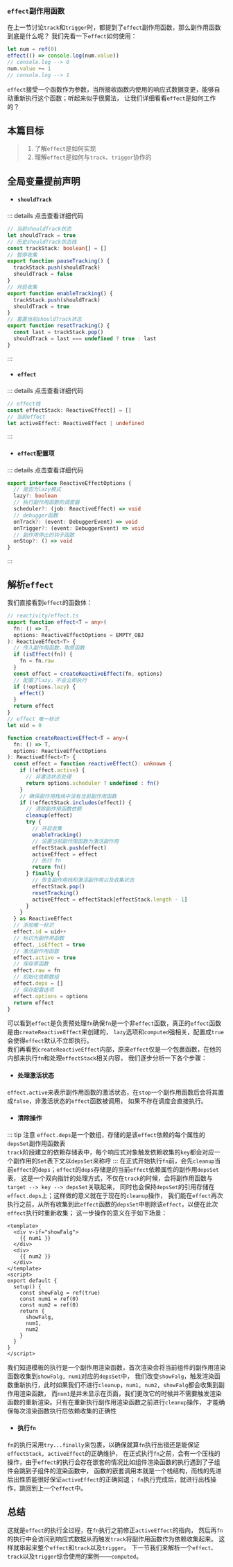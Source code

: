 ### `effect`副作用函数  
在上一节讨论`track`和`trigger`时，都提到了`effect`副作用函数，那么副作用函数到底是什么呢？
我们先看一下`effect`如何使用：  
```typescript
let num = ref(0)
effect(() => console.log(num.value))
// console.log --> 0
num.value += 1
// console.log --> 1
```
`effect`接受一个函数作为参数，当所接收函数内使用的响应式数据变更，能够自动重新执行这个函数；听起来似乎很魔法，
让我们详细看看`effect`是如何工作的？  

## 本篇目标  
> 1. 了解`effect`是如何实现  
> 2. 理解`effect`是如何与`track`、`trigger`协作的  

## 全局变量提前声明  
- #### `shouldTrack`
::: details 点击查看详细代码
```typescript
// 当前shouldTrack状态
let shouldTrack = true
// 历史shouldTrack状态栈
const trackStack: boolean[] = []
// 暂停收集
export function pauseTracking() {
  trackStack.push(shouldTrack)
  shouldTrack = false
}
// 开启收集
export function enableTracking() {
  trackStack.push(shouldTrack)
  shouldTrack = true
}
// 重置当前shouldTrack状态
export function resetTracking() {
  const last = trackStack.pop()
  shouldTrack = last === undefined ? true : last
}
```
:::

- #### `effect`
::: details 点击查看详细代码
```typescript
// effect栈
const effectStack: ReactiveEffect[] = []
// 当前effect
let activeEffect: ReactiveEffect | undefined
```
:::

- #### `effect`配置项  
::: details 点击查看详细代码
```typescript
export interface ReactiveEffectOptions {
  // 是否为lazy模式
  lazy?: boolean
  // 执行副作用函数的调度器
  scheduler?: (job: ReactiveEffect) => void
  // debugger函数
  onTrack?: (event: DebuggerEvent) => void
  onTrigger?: (event: DebuggerEvent) => void
  // 副作用停止的钩子函数
  onStop?: () => void
}
```
:::

## 解析`effect`  
我们直接看到`effect`的函数体：  
```typescript
// reactivity/effect.ts 
export function effect<T = any>(
  fn: () => T,
  options: ReactiveEffectOptions = EMPTY_OBJ
): ReactiveEffect<T> {
  // 传入副作用函数，取原函数
  if (isEffect(fn)) {
    fn = fn.raw
  }
  const effect = createReactiveEffect(fn, options)
  // 配置了lazy，不会立即执行
  if (!options.lazy) {
    effect()
  }
  return effect
}
// effect 唯一标识
let uid = 0

function createReactiveEffect<T = any>(
  fn: () => T,
  options: ReactiveEffectOptions
): ReactiveEffect<T> {
  const effect = function reactiveEffect(): unknown {
    if (!effect.active) {
      // 非激活状态处理
      return options.scheduler ? undefined : fn()
    }
    // 确保副作用栈栈中没有当前副作用函数
    if (!effectStack.includes(effect)) {
      // 清除副作用函数依赖
      cleanup(effect)
      try {
        // 开启收集
        enableTracking()
        // 设置当前副作用函数为激活副作用
        effectStack.push(effect)
        activeEffect = effect
        // 执行 fn
        return fn()
      } finally {
        // 恢复副作用栈和激活副作用以及收集状态
        effectStack.pop()
        resetTracking()
        activeEffect = effectStack[effectStack.length - 1]
      }
    }
  } as ReactiveEffect
  // 添加唯一标识
  effect.id = uid++
  // 标识为副作用函数
  effect._isEffect = true
  // 激活副作用函数
  effect.active = true
  // 保存原函数
  effect.raw = fn
  // 初始化依赖数组
  effect.deps = []
  // 保存配置选项
  effect.options = options
  return effect
}
```
可以看到`effect`是负责预处理`fn`确保`fn`是一个非`effect`函数，真正的`effect`函数是由`createReactiveEffect`来创建的，
`lazy`选项和`computed`强相关，配置成`true`会使得`effect`默认不立即执行。  
我们再看到`createReactiveEffect`内部，原来`effect`仅是一个包裹函数，在他的内部来执行`fn`和处理`effectStack`相关内容，
我们逐步分析一下各个步骤：  
- #### 处理激活状态  
`effect.active`来表示副作用函数的激活状态，在`stop`一个副作用函数后会将其置成`false`，非激活状态的`effect`函数被调用，
如果不存在调度会直接执行。  

- #### 清除操作  
::: tip 注意
`effect.deps`是一个数组，存储的是该`effect`依赖的每个属性的`depsSet`副作用函数表  
`track`阶段建立的依赖存储表中，每个响应式对象触发依赖收集的`key`都会对应一个副作用的`Set`表下文以`depsSet`来称呼
:::
在正式开始执行`fn`前，会先`cleanup`当前`effect`的`deps`；`effect`的`deps`存储是的当前`effect`依赖属性的副作用`depsSet`表，
这是一个双向指针的处理方式，不仅在`track`的时候，会将副作用函数与`target --> key --> depsSet`关联起来，
同时也会保持`depsSet`的引用存储在`effect.deps`上；这样做的意义就在于现在的`cleanup`操作，
我们能在`effect`再次执行之前，从所有收集到此`effect`函数的`depsSet`中剔除该`effect`，以便在此次`effect`执行时重新收集；
这一步操作的意义在于如下场景：  
```vue 
<template>
  <div v-if="showFalg">
    {{ num1 }}
  </div>
  <div>
    {{ num2 }}
  </div>
</template>
<script>
export default {
  setup() {
    const showFalg = ref(true)
    const num1 = ref(0)
    const num2 = ref(0)
    return {
      showFalg,
      num1,
      num2
    }
  }
}
</script>
```
我们知道模板的执行是一个副作用渲染函数，首次渲染会将当前组件的副作用渲染函数收集到`showFalg, num1`对应的`depsSet`中，
我们改变`showFalg`，触发渲染函数重新执行，此时如果我们不进行`cleanup`，`num1, num2, showFalg`都会收集到副作用渲染函数，
而`num1`是并未显示在页面，我们更改它的时候并不需要触发渲染函数的重新渲染。只有在重新执行副作用渲染函数之前进行`cleanup`操作，
才能确保每次渲染函数执行后依赖收集的正确性  

- #### 执行`fn`  
`fn`的执行采用`try...finally`来包裹，以确保就算`fn`执行出错还是能保证`effectStack, activeEffect`的正确维护，
在正式执行`fn`之前，会有一个压栈的操作，由于`effect`的执行会存在嵌套的情况比如组件渲染函数的执行遇到了子组件会跳到子组件的渲染函数中，
函数的嵌套调用本就是一个栈结构，而栈的先进后出性质能很好保证`activeEffect`的正确回退；
`fn`执行完成后，就进行出栈操作，跳回到上一个`effect`中。  

## 总结  
这就是`effect`的执行全过程，在`fn`执行之前修正`activeEffect`的指向，
然后再`fn`的执行中会访问到响应式数据从而触发`track`将副作用函数作为依赖收集起来。
这样就串起来整个`effect`和`track`以及`trigger`。
下一节我们来解析一个`effect`、`track`以及`trigger`综合使用的案例——`computed`。